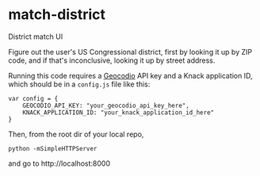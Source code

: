 # match-district
District match UI

Figure out the user's US Congressional district, first by looking it up by ZIP code, and if that's inconclusive, looking it up by street address.

Running this code requires a [Geocodio](https://geocod.io/) API key and a Knack application ID, which should be in a `config.js` file like this:

```
var config = {
    GEOCODIO_API_KEY: "your_geocodio_api_key_here",
    KNACK_APPLICATION_ID: "your_knack_application_id_here"
}
```

Then, from the root dir of your local repo,

```
python -mSimpleHTTPServer
```

and go to http://localhost:8000
